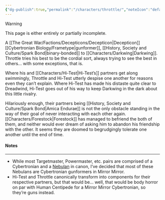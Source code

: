 ```yaml
---
{"dg-publish":true,"permalink":"/characters/throttle/","noteIcon":"default"}
---
```

  
>[!warning] 
>This page is either entirely or partially incomplete. 

A [[The Great War/Factions/Decepticons/Decepticon\|Decepticon]] [[Cybertronian Biology/Frametype\|gunformer]], [[History, Society and Culture/Spark Bond\|binary-bonded]] to [[Characters/Darkwing\|Darkwing]].  Throttle tries his best to be the cordial sort, always trying to see the best in others… with some exceptions, that is. 

Where his and [[Characters/Hi-Test\|Hi-Test’s]] partners get along swimmingly, Throttle and Hi-Test utterly despise one another for reasons even they can’t explain. Where Hi-Test has made his distaste quite clear to Dreadwind, Hi-Test goes out of his way to keep Darkwing in the dark about this little rivalry. 

Hilariously enough, their partners being [[History, Society and Culture/Spark Bond\|Amica Endurae]] is not the only obstacle standing in the way of their goal of never interacting with each other again. [[Characters/Forestock\|Forestock]] has managed to befriend the both of them, and neither would ever dream of asking him to abandon his friendship with the other. It seems they are doomed to begrudgingly tolerate one another until the end of time. 
#### Notes
---
- While most Targetmaster, Powermaster, etc. pairs are comprised of a Cybertronian and a [Nebulan](https://tfwiki.net/wiki/Nebulan) in canon, I’ve decided that most of these Nebulans are Cybertronian gunformers in Mirror Mirror. 
- Hi-Test and Throttle canonically transform into components for their respective partners, but that would be… well, that would be body horror on par with Human Centipede for a Mirror Mirror Cybertronian, so they’re guns instead. 